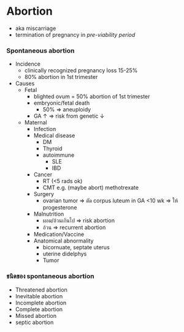 # Abortion
* aka miscarriage
* termination of pregnancy in *pre-viability period*

### Spontaneous abortion
* Incidence
	* clinically recognized pregnancy loss 15-25%
	* 80% abortion in 1st trimester
* Causes
	* Fetal
		* blighted ovum = 50% abortion of 1st trimester
		* embryonic/fetal death
			* 50% => aneuploidy
		* GA ↑ => risk from genetic ↓
	* Maternal
		* Infection
		* Medical disease
			* DM
			* Thyroid
			* autoimmune
				* SLE
				* IBD
		* Cancer
			* RT (<5 rads ok)
			* CMT e.g. (maybe abort) methotrexate
		* Surgery
			* ovarian tumor => ตัด corpus luteum in GA <10 wk => ให้ progesterone
		* Malnutrition
			* ผอม/อ้วนเกินไป => risk abortion
			* อ้วน => recurrent abortion
		* Medication/Vaccine
		* Anatomical abnormality
			* bicornuate, septate uterus
			* uterine didelphys
			* Tumor
### ชนิดของ spontaneous abortion
* Threatened abortion
* Inevitable abortion
* Incomplete abortion
* Complete abortion
* Missed abortion
* septic abortion